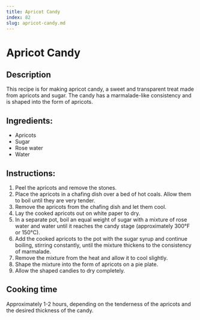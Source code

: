 ```yaml
---
title: Apricot Candy
index: 82
slug: apricot-candy.md
---
```


# Apricot Candy

## Description
This recipe is for making apricot candy, a sweet and transparent treat made from apricots and sugar. The candy has a marmalade-like consistency and is shaped into the form of apricots. 

## Ingredients:
- Apricots
- Sugar
- Rose water
- Water

## Instructions:
1. Peel the apricots and remove the stones.
2. Place the apricots in a chafing dish over a bed of hot coals. Allow them to boil until they are very tender.
3. Remove the apricots from the chafing dish and let them cool.
4. Lay the cooked apricots out on white paper to dry.
5. In a separate pot, boil an equal weight of sugar with a mixture of rose water and water until it reaches the candy stage (approximately 300°F or 150°C).
6. Add the cooked apricots to the pot with the sugar syrup and continue boiling, stirring constantly, until the mixture thickens to the consistency of marmalade.
7. Remove the mixture from the heat and allow it to cool slightly.
8. Shape the mixture into the form of apricots on a pie plate.
9. Allow the shaped candies to dry completely.

## Cooking time
Approximately 1-2 hours, depending on the tenderness of the apricots and the desired thickness of the candy.